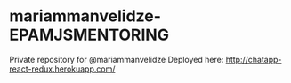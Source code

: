 # mariammanvelidze-EPAMJSMENTORING
Private repository for @mariammanvelidze
Deployed here: http://chatapp-react-redux.herokuapp.com/
